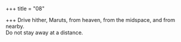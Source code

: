 +++
title = "08"

+++
Drive hither, Maruts, from heaven, from the midspace, and from  nearby.  
Do not stay away at a distance.  